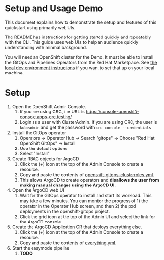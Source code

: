 # Setup and Usage Demo

This document explains how to demonstrate the setup and features of this quickstart using primarily web UIs.


The [README](../README.md) has instructions for getting started quickly and repeatably with the CLI. This guide uses
web UIs to help an audience quickly understanding with minmal background.

You will need an OpenShift cluster for the Demo. It must be able to install the GitOps and Pipelines Operators from the Red Hat Marketplace. 
See [the local dev environment instructions](Local_Dev_Environment.md) if you want to set that up on your local machine.

# Setup
1. Open the OpenShift Admin Console.
   1. If you are using CRC, the URL is https://console-openshift-console.apps-crc.testing/
   2. Login as a user with ClusterAdmin. If you are using CRC, the user is `kubeadmin` and get the password with `crc console --credentials`
2. Install the GitOps operator.
   1. Operators -> Operator Hub -> Search "gitops" -> Choose "Red Hat OpenShift GitOps" -> Install
   2. Use the default options
   3. Select "Install"
3. Create RBAC objects for ArgoCD
    1. Click the (+) icon at the top of the Admin Console to create a resource.
    2. Copy and paste the contents of [openshift-gitops-clusterroles.yml](../bootstrap/openshift-gitops-clusterroles.yml).
    3. This allows ArgoCD to create operators and **disallows the user from making manual changes using the ArgoCD UI**.
4. Open the ArgoCD web UI
   1. Wait for the GitOps operator to install and start its workload. This may take a few minutes. You can monitor the 
      progress of 1) the operator in the Operator Hub screen, and then 2) the pod deployments in the openshift-gitops project.
   2. Click the grid icon at the top of the Admin UI and select the link for the ArgoCD console.
5. Create the ArgoCD Application CR that deploys everything else.
   1. Click the (+) icon at the top of the Admin Console to create a resource.
   2. Copy and paste the contents of [everything.yml](../app-of-apps/everything.yml).
6. Start the easymode pipeline
   1. **TODO**
